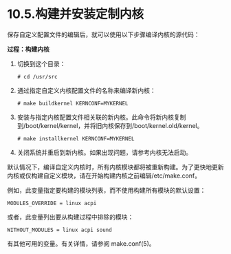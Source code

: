 # 10.5.构建并安装定制内核

保存自定义配置文件的编辑后，就可以使用以下步骤编译内核的源代码：

**过程：构建内核**

1. 切换到这个目录：

    ```
    # cd /usr/src
    ```
2. 通过指定自定义内核配置文件的名称来编译新内核：

    ```
    # make buildkernel KERNCONF=MYKERNEL
    ```
3. 安装与指定内核配置文件相关联的新内核。此命令将新内核复制到/boot/kernel/kernel，并将旧内核保存到/boot/kernel.old/kernel。

    ```
    # make installkernel KERNCONF=MYKERNEL
    ```
4. 关闭系统并重启到新内核。如果出现问题，请参考内核无法启动。

默认情况下，编译自定义内核时，所有内核模块都将被重新构建。为了更快地更新内核或仅构建自定义模块，请在开始构建内核之前编辑/etc/make.conf。

例如，此变量指定要构建的模块列表，而不使用构建所有模块的默认设置：

```
MODULES_OVERRIDE = linux acpi
```

或者，此变量列出要从构建过程中排除的模块：

```
WITHOUT_MODULES = linux acpi sound
```

有其他可用的变量。有关详情，请参阅 make.conf(5)。

